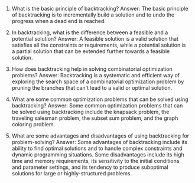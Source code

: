 

1. What is the basic principle of backtracking?
Answer: The basic principle of backtracking is to incrementally build a solution and to undo the progress when a dead end is reached.

2. In backtracking, what is the difference between a feasible and a potential solution?
Answer: A feasible solution is a valid solution that satisfies all the constraints or requirements, while a potential solution is a partial solution that can be extended further towards a feasible solution.

3. How does backtracking help in solving combinatorial optimization problems?
Answer: Backtracking is a systematic and efficient way of exploring the search space of a combinatorial optimization problem by pruning the branches that can't lead to a valid or optimal solution.

4. What are some common optimization problems that can be solved using backtracking?
Answer: Some common optimization problems that can be solved using backtracking include the knapsack problem, the traveling salesman problem, the subset sum problem, and the graph coloring problem.

5. What are some advantages and disadvantages of using backtracking for problem-solving?
Answer: Some advantages of backtracking include its ability to find optimal solutions and to handle complex constraints and dynamic programming situations. Some disadvantages include its high time and memory requirements, its sensitivity to the initial conditions and parameter settings, and its tendency to produce suboptimal solutions for large or highly-structured problems.